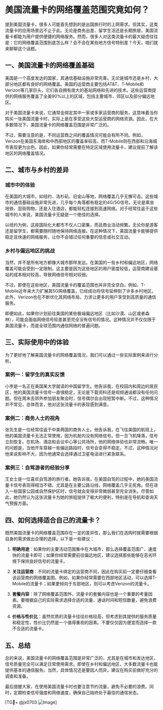 # 美国流量卡的网络覆盖范围究竟如何？

提到美国流量卡，很多人可能首先想到的是出国旅行时的上网需求。但其实，这类流量卡的应用场景远不止于此。无论是商务出差、留学生活还是长期旅居，美国流量卡都能为用户提供便捷的网络服务。然而，很多人对这类流量卡的最大疑虑往往是：它的网络覆盖范围到底怎么样？会不会在某些地方信号特别差？今天，咱们就来聊聊这个话题。

## 一、美国流量卡的网络覆盖基础

美国是一个高度发达的国家，其通信基础设施非常完善。无论是城市还是乡村，大部分地区都有良好的网络覆盖。美国的运营商主要包括AT&T、T-Mobile和Verizon等几家巨头，它们各自拥有庞大的基站网络和先进的技术。这些运营商提供的网络服务覆盖了全美90%以上的区域，包括主要城市、郊区以及部分偏远地区。

对于美国流量卡来说，它通常会绑定其中一家或多家运营商的服务。这意味着当你购买一张美国流量卡时，实际上是在享受这些大型运营商的网络资源。因此，在大多数情况下，美国流量卡的网络覆盖范围是非常广泛的。

不过，需要注意的是，不同运营商之间的覆盖情况可能会有所不同。例如，Verizon在美国东海岸和中西部地区的覆盖率较高，而T-Mobile则在西部和沿海城市表现更为出色。因此，如果你经常需要在特定区域使用流量卡，建议提前了解该地区的网络覆盖情况。

## 二、城市与乡村的差异

### 城市中的体验

在美国的大城市，如纽约、洛杉矶、旧金山等地，网络覆盖几乎无懈可击。这些城市的通信基础设施非常先进，几乎每个角落都有稳定的4G/5G信号。无论是乘坐地铁、逛街购物，还是入住酒店，都能轻松连接到高速网络。对于经常往返于这些城市的人来说，美国流量卡无疑是一个绝佳的选择。

以纽约为例，这座国际化大都市不仅人口密集，而且商业活动频繁。无论你是游客还是留学生，都需要随时随地保持网络连接。在这种情况下，美国流量卡能够提供稳定且快速的网络服务，让你不会错过任何重要的信息或社交互动。

### 乡村与偏远地区的挑战

当然，并不是所有地方都像大城市那样发达。在美国的一些乡村和偏远地区，网络覆盖可能会受到一定限制。这主要是因为这些地区的用户密度较低，运营商建设基站的成本相对较高，导致网络信号相对较弱。

不过，即使在这些地区，美国流量卡的覆盖范围也并非完全空白。例如，T-Mobile近年来大力扩展其5G网络覆盖，已经成功将信号延伸到了许多乡村地区。此外，Verizon也在不断优化其网络布局，力求让更多的用户享受到高质量的通信服务。

即便如此，如果你计划前往美国的某些极端偏远地区（比如沙漠、山区或者森林），可能会面临网络信号较差甚至完全没有信号的情况。这种情况并不仅仅限于美国流量卡，而是全球范围内通信网络的普遍问题。

## 三、实际使用中的体验

为了更好地了解美国流量卡的网络覆盖情况，我们可以通过一些实际案例来进行分析。

### 案例一：留学生的真实反馈

小李是一名正在美国某大学就读的中国留学生。他告诉我，在校园内和周边的居民区，他的美国流量卡信号一直很稳定，无论是下载资料还是视频通话都没有任何问题。但在周末去郊外参加朋友聚会时，信号偶尔会出现短暂中断。不过，这种情况并不常见，总体而言，他对这张流量卡的表现感到满意。

### 案例二：商务人士的视角

张先生是一位经常往返于中美两国的商务人士。他告诉我，在飞往美国的航班上，他的美国流量卡无法正常使用，因为机舱内没有网络信号。但一旦飞机降落，信号立刻恢复。在机场、酒店和会议中心等公共场所，他的网络体验也非常流畅。唯一的问题是，当他开车穿越一些偏远路段时，信号会变得不稳定。不过，这种情况对他来说影响不大，因为他通常会选择通过卫星电话进行紧急联系。

### 案例三：自驾游者的经验分享

王女士是一位喜欢自驾游的旅行者。她告诉我，在美国自驾的过程中，她的美国流量卡信号表现得相当不错。尤其是在主要公路沿线，网络覆盖几乎无死角。但在进入一些国家公园或自然保护区时，信号就会变得非常微弱甚至完全消失。尽管如此，她仍然认为这张流量卡为她的旅程提供了极大的便利，特别是在导航和查询天气预报方面。

## 四、如何选择适合自己的流量卡？

既然美国流量卡的网络覆盖范围存在一定的差异性，那么我们在选购时就需要根据自身的需求做出合理的选择。以下是一些建议：

1. **明确用途**：如果你的主要活动范围集中在大城市，那么选择覆盖范围广、速度快的流量卡即可；如果你经常需要前往偏远地区，建议选择那些能够在恶劣环境下保持良好信号的流量卡。
   
2. **关注运营商**：不同的流量卡绑定的运营商不同，因此在购买前一定要仔细查看该运营商的网络覆盖图。例如，如果你经常需要在西部地区活动，可以选择T-Mobile的流量卡；如果更倾向于东部地区，则可以考虑Verizon的流量卡。

3. **套餐内容**：除了网络覆盖范围外，流量卡的套餐内容也是一个重要的考量因素。要根据自己的实际需求选择合适的流量、通话时间和短信数量，避免浪费资源。

4. **价格与性价比**：虽然优质的流量卡往往价格较高，但考虑到其提供的服务质量和稳定性，性价比仍然是一个值得重视的因素。不要仅仅因为便宜而选择一款不合适的流量卡。

## 五、总结

总的来说，美国流量卡的网络覆盖范围是非常广泛的，尤其是在城市和发达地区，信号质量完全可以满足日常使用需求。即使在乡村和偏远地区，大多数流量卡也能提供基本的通信服务。当然，具体情况还是要因人而异，建议在购买前做好充分的调查和准备。

最后提醒大家，在使用美国流量卡时也要注意节约流量，避免不必要的浪费。同时，定期检查信号强度和网络速度，确保自己始终处于最佳的通信状态。

[TG💪+ @jx0703 ![Image](https://github.com/user-attachments/assets/dbca1d08-cadb-493c-b0ec-ad6f7a83f270)]